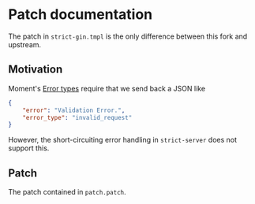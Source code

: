 # Patch documentation
The patch in `strict-gin.tmpl` is the only difference between this fork and upstream.

## Motivation

Moment's [Error types](https://docs.moment.com/reference/api-errors) require that we send back a JSON like

```json
{
	"error": "Validation Error.",
	"error_type": "invalid_request"
}
```

However, the short-circuiting error handling in `strict-server` does not support this.

## Patch

The patch contained in `patch.patch`.
